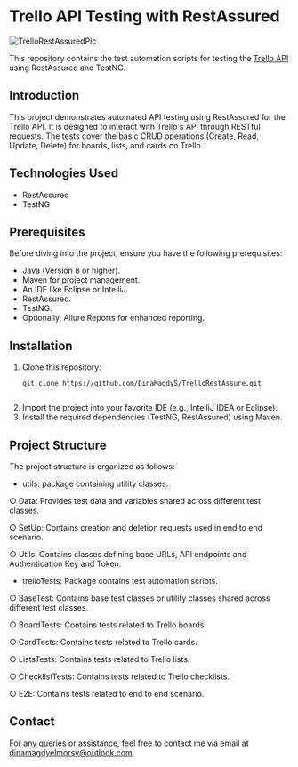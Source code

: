 # Trello API Testing with RestAssured
![TrelloRestAssuredPic](https://github.com/user-attachments/assets/76618ad1-30f1-4e0c-ab1b-06dfa14b3e95)

This repository contains the test automation scripts for testing the [Trello API](https://developer.atlassian.com/cloud/trello/rest/) using RestAssured and TestNG.

## Introduction
This project demonstrates automated API testing using RestAssured for the Trello API. It is designed to interact with Trello's API through RESTful requests.
The tests cover the basic CRUD operations (Create, Read, Update, Delete) for boards, lists, and cards on Trello.

## Technologies Used
- RestAssured
- TestNG

## Prerequisites
Before diving into the project, ensure you have the following prerequisites:

- Java (Version 8 or higher).
- Maven for project management.
- An IDE like Eclipse or IntelliJ.
- RestAssured.
- TestNG.
- Optionally, Allure Reports for enhanced reporting.

## Installation
 1. Clone this repository:
    ```console
    git clone https://github.com/DinaMagdyS/TrelloRestAssure.git


2. Import the project into your favorite IDE (e.g., IntelliJ IDEA or Eclipse).
3. Install the required dependencies (TestNG, RestAssured) using Maven.

## Project Structure
The project structure is organized as follows:

- utils: package containing utility classes.
  
○ Data: Provides test data and variables shared across different test classes.

○ SetUp: Contains creation and deletion requests used in end to end scenario.

○ Utils: Contains classes defining base URLs, API endpoints and Authentication Key and Token. 

- trelloTests: Package contains test automation scripts.
  
○ BaseTest: Contains base test classes or utility classes shared across different test classes.

○ BoardTests: Contains tests related to Trello boards.

○ CardTests: Contains tests related to Trello cards.

○ ListsTests: Contains tests related to Trello lists.

○ ChecklistTests: Contains tests related to Trello checklists.

○ E2E: Contains tests related to end to end scenario.

## Contact 
For any queries or assistance, feel free to contact me via email at dinamagdyelmorsy@outlook.com
